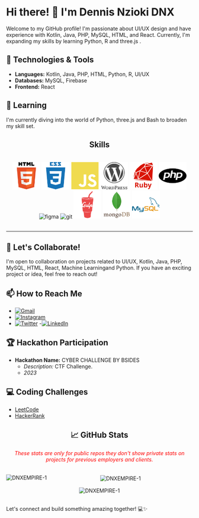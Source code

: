 # Hi there! 👋 I'm Dennis Nzioki DNX

Welcome to my GitHub profile! I'm passionate about UI/UX design and have experience with Kotlin, Java, PHP, MySQL, HTML, and React. Currently, I'm expanding my skills by learning Python, R and three.js .

## 🔧 Technologies & Tools
- **Languages:** Kotlin, Java, PHP, HTML, Python, R, UI/UX
- **Databases:** MySQL, Firebase
- **Frontend:** React

## 🌱 Learning
I'm currently diving into the world of Python, three.js and Bash to broaden my skill set.

<h2 align="center">Skills</h2>

<div align="center">
                <br>
                    <div align="center" >  
                      <img src="https://raw.githubusercontent.com/devicons/devicon/master/icons/html5/html5-original-wordmark.svg" alt="html5" width="75" height="75"/> 
			<img src="https://raw.githubusercontent.com/devicons/devicon/1119b9f84c0290e0f0b38982099a2bd027a48bf1/icons/css3/css3-plain-wordmark.svg" alt="css3" width="75" height="75"/>
                      <img src="https://raw.githubusercontent.com/devicons/devicon/1119b9f84c0290e0f0b38982099a2bd027a48bf1/icons/javascript/javascript-plain.svg" alt="css3" width="75" height="75"/>
                      <img src="https://raw.githubusercontent.com/devicons/devicon/1119b9f84c0290e0f0b38982099a2bd027a48bf1/icons/wordpress/wordpress-plain-wordmark.svg" alt="css3" width="75" height="75"/>
                      <img src="https://raw.githubusercontent.com/devicons/devicon/1119b9f84c0290e0f0b38982099a2bd027a48bf1/icons/ruby/ruby-plain-wordmark.svg" alt="css3" width="75" height="75"/>
                      <img src="https://raw.githubusercontent.com/devicons/devicon/1119b9f84c0290e0f0b38982099a2bd027a48bf1/icons/php/php-plain.svg" alt="css3" width="75" height="75"/>
                      <img src="https://www.vectorlogo.zone/logos/figma/figma-icon.svg" alt="figma" width="75" height="75"/> 
                      <img src="https://www.vectorlogo.zone/logos/git-scm/git-scm-icon.svg" alt="git" width="75" height="75"/> 
                      <img src="https://raw.githubusercontent.com/devicons/devicon/master/icons/gulp/gulp-plain.svg" alt="gulp" width="75" height="75"/>
                      <img src="https://raw.githubusercontent.com/devicons/devicon/master/icons/mongodb/mongodb-original-wordmark.svg" alt="mongodb" width="75" height="75"/> 
                      <img src="https://raw.githubusercontent.com/devicons/devicon/master/icons/mysql/mysql-original-wordmark.svg" alt="mysql" width="75" height="75"/> 
                    </div>
</div>

<br>
<hr>
    
## 🤝 Let's Collaborate!
I'm open to collaboration on projects related to UI/UX, Kotlin, Java, PHP, MySQL, HTML, React, Machine Learningand Python. If you have an exciting project or idea, feel free to reach out!

## 📫 How to Reach Me
- [![Gmail](https://img.shields.io/badge/Email-Dennisnzioki019%40gmail.com-red?style=for-the-badge&logo=gmail)](mailto:Dennisnzioki019@gmail.com)
- [![Instagram](https://img.shields.io/badge/Instagram-%23E4405F.svg?&style=for-the-badge&logo=Instagram&logoColor=white)](https://www.instagram.com/denno_dnx/)
- [![Twitter](https://img.shields.io/badge/Twitter-%231DA1F2.svg?&style=for-the-badge&logo=Twitter&logoColor=white)](https://twitter.com/dnx_empire)
-[![LinkedIn](https://img.shields.io/badge/LinkedIn-%230077B5.svg?&style=for-the-badge&logo=LinkedIn&logoColor=white)]([https://www.linkedin.com/in/YourLinkedInUsername/](https://www.linkedin.com/in/dennis-nzioki-983878241/))

## 🏆 Hackathon Participation
- **Hackathon Name:** CYBER CHALLENGE BY BSIDES
  - *Description:* CTF Challenge.
  - *2023*
## 💻 Coding Challenges
- [LeetCode](https://leetcode.com/DNXEMPIRE-1/)
- [HackerRank](https://www.hackerrank.com/profile/dennisnzioki019)


<div align="center" margin="100px 0 0 0">

<h2 align="center">📈 GitHub Stats</h2>
<h6 style="color:red">These stats are only for public repos they don't show private stats on projects for previous employers and clients.</h6>

  <p><img align="left" src="https://github-readme-stats.vercel.app/api/top-langs?username=DNXEMPIRE-1&show_icons=true&locale=en&layout=compact" alt="DNXEMPIRE-1" /></p>

  <p>&nbsp;<img align="center" src="https://github-readme-stats.vercel.app/api?username=DNXEMPIRE-1&show_icons=true&locale=en" alt="DNXEMPIRE-1" /></p>

  <p><img align="center" src="https://github-readme-streak-stats.herokuapp.com/?user=DNXEMPIRE-1&" alt="DNXEMPIRE-1" /></p>
</div>
<br>
Let's connect and build something amazing together! 💻✨


<!---
DNXEMPIRE-1/DNXEMPIRE-1 is a ✨ special ✨ repository because its `README.md` (this file) appears on your GitHub profile.
You can click the Preview link to take a look at your changes.
--->

